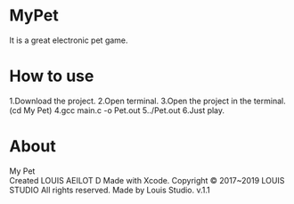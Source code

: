 # MyPet
It is a great electronic pet game.

# How to use
1.Download the project.
2.Open terminal.
3.Open the project in the terminal.(cd My Pet)
4.gcc main.c -o Pet.out
5../Pet.out
6.Just play.

# About
My Pet</br>
Created LOUIS AEILOT D
Made with Xcode.
Copyright © 2017~2019 LOUIS STUDIO All rights reserved.
Made by Louis Studio.
v.1.1


